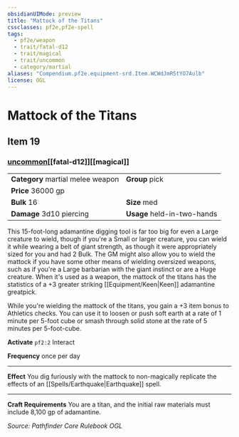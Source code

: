```yaml
---
obsidianUIMode: preview
title: "Mattock of the Titans"
cssclasses: pf2e,pf2e-spell
tags:
  - pf2e/weapon
  - trait/fatal-d12
  - trait/magical
  - trait/uncommon
  - category/martial
aliases: "Compendium.pf2e.equipment-srd.Item.WCWdJmR5tYO7Aulb"
license: OGL
---
```

# Mattock of the Titans
## Item 19
### [uncommon](uncommon "Uncommon Rarity Trait")[[fatal-d12]][[magical]]

|  |  |
| -- | -- |
| **Category** martial melee weapon | **Group** pick |
| **Price** 36000 gp |  |
| **Bulk** 16 | **Size** med |
| **Damage** 3d10 piercing  | **Usage** held-in-two-hands |



This 15-foot-long adamantine digging tool is far too big for even a Large creature to wield, though if you're a Small or larger creature, you can wield it while wearing a belt of giant strength, as though it were appropriately sized for you and had 2 Bulk. The GM might also allow you to wield the mattock if you have some other means of wielding oversized weapons, such as if you're a Large barbarian with the giant instinct or are a Huge creature. When it's used as a weapon, the mattock of the titans has the statistics of a +3 greater striking [[Equipment/Keen|Keen]] adamantine greatpick.

While you're wielding the mattock of the titans, you gain a +3 item bonus to Athletics checks. You can use it to loosen or push soft earth at a rate of 1 minute per 5-foot cube or smash through solid stone at the rate of 5 minutes per 5-foot-cube.

**Activate** `pf2:2` Interact

**Frequency** once per day

* * *

**Effect** You dig furiously with the mattock to non-magically replicate the effects of an [[Spells/Earthquake|Earthquake]] spell.

* * *

**Craft Requirements** You are a titan, and the initial raw materials must include 8,100 gp of adamantine.

*Source: Pathfinder Core Rulebook*
*OGL*